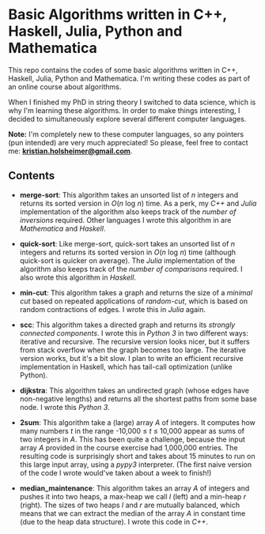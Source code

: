 # Basic Algorithms written in C++, Haskell, Julia, Python and Mathematica

This repo contains the codes of some basic algorithms written in C++, Haskell, Julia, Python and Mathematica. I'm writing these codes as part of an online course about algorithms.

When I finished my PhD in string theory I switched to data science, which is why I'm learning these algorithms. In order to make things interesting, I decided to simultaneously explore several different computer languages.

**Note:** I'm completely new to these computer languages, so any pointers (pun intended) are very much appreciated! So please, feel free to contact me: **kristian.holsheimer@gmail.com**.


## Contents

* **merge-sort**: This algorithm takes an unsorted list of *n* integers and returns its sorted version in *O*(*n* log *n*) time. As a perk, my *C++* and *Julia* implementation of the algorithm also keeps track of the *number of inversions* required. Other languages I wrote this algorithm in are *Mathematica* and *Haskell*.

* **quick-sort**: Like merge-sort, quick-sort takes an unsorted list of *n* integers and returns its sorted version in *O*(*n* log *n*) time (although quick-sort is quicker on average). The *Julia* implementation of the algorithm also keeps track of the *number of comparisons* required. I also wrote this algorithm in *Haskell*.

* **min-cut**: This algorithm takes a graph and returns the size of a *minimal cut* based on repeated applications of *random-cut*, which is based on random contractions of edges. I wrote this in *Julia* again.

* **scc**: This algorithm takes a directed graph and returns its *strongly connected components*. I wrote this in *Python 3* in two different ways: iterative and recursive. The recursive version looks nicer, but it suffers from stack overflow when the graph becomes too large. The iterative version works, but it's a bit slow. I plan to write an efficient recursive implementation in Haskell, which has tail-call optimization (unlike Python).
 
* **dijkstra**: This algorithm takes an undirected graph (whose edges have non-negative lengths) and returns all the shortest paths from some base node. I wrote this *Python 3*.

* **2sum**: This algorithm take a (large) array *A* of integers. It computes how many numbers *t* in the range -10,000 ≤ *t* ≤ 10,000 appear as sums of two integers in *A*. This has been quite a challenge, because the input array *A* provided in the course exercise had 1,000,000 entries. The resulting code is surprisingly short and takes about 15 minutes to run on this large input array, using a *pypy3* interpreter. (The first naive version of the code I wrote would've taken about a week to finish!)

* **median_maintenance**: This algorithm takes an array *A* of integers and pushes it into two heaps, a max-heap we call *l* (left) and a min-heap *r* (right). The sizes of two heaps *l* and *r* are mutually balanced, which means that we can extract the median of the array *A* in constant time (due to the heap data structure). I wrote this code in *C++*.
